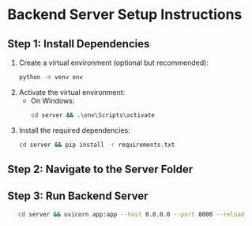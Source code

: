 # Backend Server Setup Instructions

## Step 1: Install Dependencies
1. Create a virtual environment (optional but recommended):
   ```bash
   python -m venv env
   ```
2. Activate the virtual environment:
   - On Windows:
     ```bash
     cd server && .\env\Scripts\activate
     ```
1. Install the required dependencies:
   ```bash
   cd server && pip install -r requirements.txt
   ```

## Step 2: Navigate to the Server Folder

## Step 3: Run Backend Server

```bash
   cd server && uvicorn app:app --host 0.0.0.0 --port 8000 --reload
   ```


